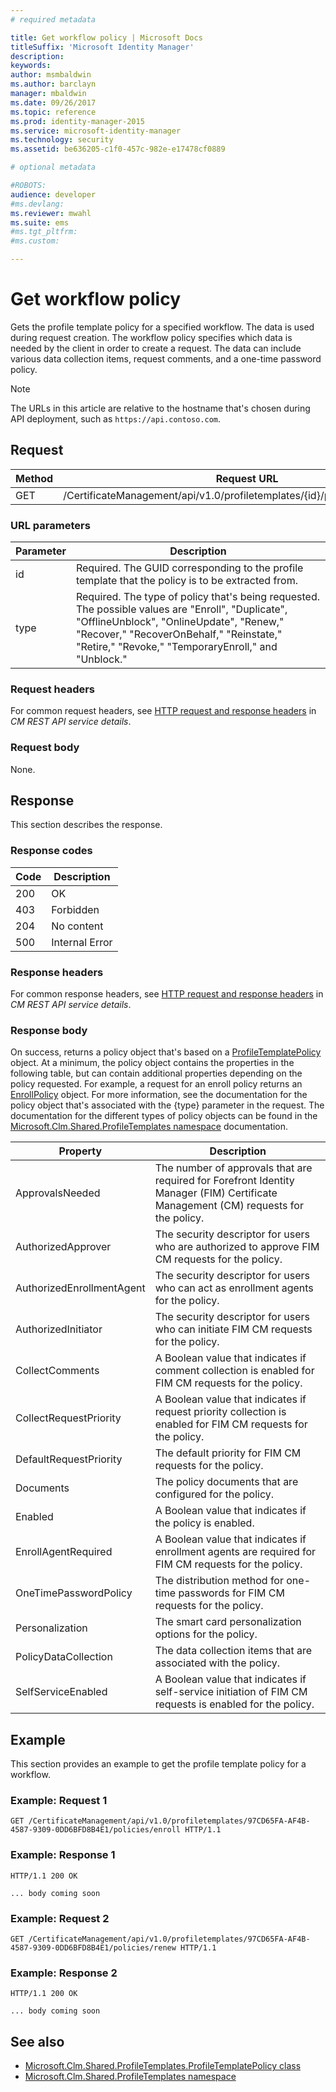 ```yaml
---
# required metadata

title: Get workflow policy | Microsoft Docs
titleSuffix: 'Microsoft Identity Manager'
description:
keywords:
author: msmbaldwin
ms.author: barclayn
manager: mbaldwin
ms.date: 09/26/2017
ms.topic: reference
ms.prod: identity-manager-2015
ms.service: microsoft-identity-manager
ms.technology: security
ms.assetid: be636205-c1f0-457c-982e-e17478cf0889

# optional metadata

#ROBOTS:
audience: developer
#ms.devlang:
ms.reviewer: mwahl
ms.suite: ems
#ms.tgt_pltfrm:
#ms.custom:

---
```


# Get workflow policy
Gets the profile template policy for a specified workflow. The data is used during request creation. The workflow policy specifies which data is needed by the client in order to create a request. The data can include various data collection items, request comments, and a one-time password policy.

>[!NOTE]
>The URLs in this article are relative to the hostname that's chosen during API deployment, such as `https://api.contoso.com`.

## Request

Method  |Request URL  
---------|---------
GET     |/CertificateManagement/api/v1.0/profiletemplates/{id}/policy/workflow/{type}

### URL parameters

Parameter| Description
--------|-------------
id| Required. The GUID corresponding to the profile template that the policy is to be extracted from.
type| Required. The type of policy that's being requested. The possible values are "Enroll", "Duplicate", "OfflineUnblock", "OnlineUpdate", "Renew," "Recover," "RecoverOnBehalf," "Reinstate," "Retire," "Revoke," "TemporaryEnroll," and "Unblock."

### Request headers
For common request headers, see [HTTP request and response headers](certificate-management-rest-api-service-details.md#http-request-and-response-headers) in *CM REST API service details*.

### Request body
None.

## Response
This section describes the response.

### Response codes
Code  |Description  
---------|---------
200 | OK
403 | Forbidden
204 | No content
500 | Internal Error

### Response headers
For common response headers, see [HTTP request and response headers](certificate-management-rest-api-service-details.md#http-request-and-response-headers) in *CM REST API service details*.

### Response body
On success, returns a policy object that's based on a [ProfileTemplatePolicy](https://msdn.microsoft.com/library/windows/desktop/microsoft.clm.shared.profiletemplates.profiletemplatepolicy.aspx) object. At a minimum, the policy object contains the properties in the following table, but can contain additional properties depending on the policy requested. For example, a request for an enroll policy returns an [EnrollPolicy](https://msdn.microsoft.com/library/windows/desktop/microsoft.clm.shared.profiletemplates.enrollpolicy.aspx) object. For more information, see the documentation for the policy object that's associated with the {type} parameter in the request. The documentation for the different types of policy objects can be found in the [Microsoft.Clm.Shared.ProfileTemplates namespace](https://msdn.microsoft.com/library/windows/desktop/microsoft.clm.shared.profiletemplates.aspx) documentation.

Property | Description
---------|------------
ApprovalsNeeded | The number of approvals that are required for Forefront Identity Manager (FIM) Certificate Management (CM) requests for the policy.
AuthorizedApprover | The security descriptor for users who are authorized to approve FIM CM requests for the policy.
AuthorizedEnrollmentAgent | The security descriptor for users who can act as enrollment agents for the policy.
AuthorizedInitiator | The security descriptor for users who can initiate FIM CM requests for the policy.
CollectComments | A Boolean value that indicates if comment collection is enabled for FIM CM requests for the policy.
CollectRequestPriority | A Boolean value that indicates if request priority collection is enabled for FIM CM requests for the policy.
DefaultRequestPriority | The default priority for FIM CM requests for the policy.
Documents | The policy documents that are configured for the policy.
Enabled | A Boolean value that indicates if the policy is enabled.
EnrollAgentRequired | A Boolean value that indicates if enrollment agents are required for FIM CM requests for the policy.
OneTimePasswordPolicy | The distribution method for one-time passwords for FIM CM requests for the policy.
Personalization | The smart card personalization options for the policy.
PolicyDataCollection | The data collection items that are associated with the policy.
SelfServiceEnabled | A Boolean value that indicates if self-service initiation of FIM CM requests is enabled for the policy.

## Example
This section provides an example to get the profile template policy for a workflow. 

### Example: Request 1

```
GET /CertificateManagement/api/v1.0/profiletemplates/97CD65FA-AF4B-4587-9309-0DD6BFD8B4E1/policies/enroll HTTP/1.1
```

### Example: Response 1

```
HTTP/1.1 200 OK

... body coming soon
```       

### Example: Request 2

```
GET /CertificateManagement/api/v1.0/profiletemplates/97CD65FA-AF4B-4587-9309-0DD6BFD8B4E1/policies/renew HTTP/1.1
```

### Example: Response 2

```
HTTP/1.1 200 OK

... body coming soon
```       

## See also

- [Microsoft.Clm.Shared.ProfileTemplates.ProfileTemplatePolicy class](https://msdn.microsoft.com/library/windows/desktop/microsoft.clm.shared.profiletemplates.profiletemplatepolicy.aspx)
- [Microsoft.Clm.Shared.ProfileTemplates namespace](https://msdn.microsoft.com/library/windows/desktop/microsoft.clm.shared.profiletemplates.aspx)
